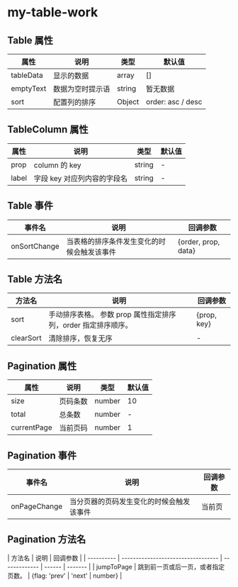 # my-table-work

## Table 属性

| 属性      | 说明             | 类型   | 默认值            |
| --------- | ---------------- | ------ | ----------------- |
| tableData | 显示的数据       | array  | []                |
| emptyText | 数据为空时提示语 | string | 暂无数据          |
| sort      | 配置列的排序     | Object | order: asc / desc |

## TableColumn 属性

| 属性  | 说明                        | 类型   | 默认值 |
| ----- | --------------------------- | ------ | ------ |
| prop  | column 的 key               | string | -      |
| label | 字段 key 对应列内容的字段名 | string | -      |

## Table 事件

| 事件名       | 说明                                       | 回调参数            |
| ------------ | ------------------------------------------ | ------------------- |
| onSortChange | 当表格的排序条件发生变化的时候会触发该事件 | {order, prop, data} |

## Table 方法名

| 方法名    | 说明                                                          | 回调参数    |
| --------- | ------------------------------------------------------------- | ----------- |
| sort      | 手动排序表格。 参数 prop 属性指定排序列，order 指定排序顺序。 | {prop, key} |
| clearSort | 清除排序，恢复无序                                            | -           |

## Pagination 属性

| 属性        | 说明     | 类型   | 默认值 |
| ----------- | -------- | ------ | ------ |
| size        | 页码条数 | number | 10     |
| total       | 总条数   | number | -      |
| currentPage | 当前页码 | number | 1      |

## Pagination 事件

| 事件名       | 说明                                     | 回调参数 |
| ------------ | ---------------------------------------- | -------- |
| onPageChange | 当分页器的页码发生变化的时候会触发该事件 | 当前页   |

## Pagination 方法名

| 方法名     | 说明                               | 回调参数      |
| ---------- | ---------------------------------- | ------------- | ------ | ------- |
| jumpToPage | 跳到前一页或后一页，或者指定页数。 | {flag: 'prev' | 'next' | number} |
